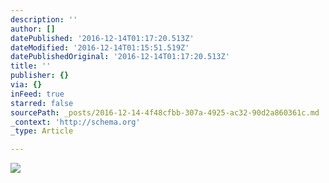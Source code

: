 ```yaml
---
description: ''
author: []
datePublished: '2016-12-14T01:17:20.513Z'
dateModified: '2016-12-14T01:15:51.519Z'
datePublishedOriginal: '2016-12-14T01:17:20.513Z'
title: ''
publisher: {}
via: {}
inFeed: true
starred: false
sourcePath: _posts/2016-12-14-4f48cfbb-307a-4925-ac32-90d2a860361c.md
_context: 'http://schema.org'
_type: Article

---
```

![](https://the-grid-user-content.s3-us-west-2.amazonaws.com/0709941b-d07c-499d-bd4c-667cb846e370.png)